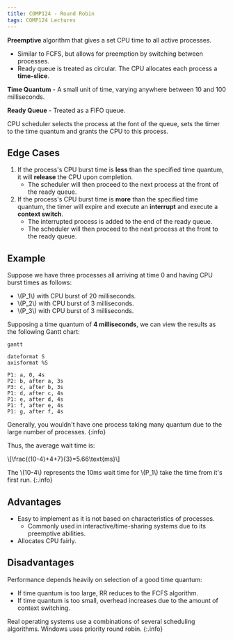 ```yaml
---
title: COMP124 - Round Robin
tags: COMP124 Lectures
---
```

**Preemptive** algorithm that gives a set CPU time to all active processes.

* Similar to FCFS, but allows for preemption by switching between processes.
* Ready queue is treated as circular. The CPU allocates each process a **time-slice**.

**Time Quantum** - A small unit of time, varying anywhere between 10 and 100 milliseconds.

**Ready Queue** - Treated as a FIFO queue.

CPU scheduler selects the process at the font of the queue, sets the timer to the time quantum and grants the CPU to this process.

## Edge Cases

1. If the process's CPU burst time is **less** than the specified time quantum, it will **release** the CPU upon completion.
	* The scheduler will then proceed to the next process at the front of the ready queue.
1. If the process's CPU burst time is **more** than the specified time quantum, the timer will expire and execute an **interrupt** and execute a **context switch**.
	* The interrupted process is added to the end of the ready queue.
	* The scheduler will then proceed to the next process at the front to the ready queue.
	
## Example
Suppose we have three processes all arriving at time 0 and having CPU burst times as follows:

* &#92;(P_1&#92;) with CPU burst of 20 milliseconds.
* &#92;(P_2&#92;) with CPU burst of 3 milliseconds.
* &#92;(P_3&#92;) with CPU burst of 3 milliseconds.

Supposing a time quantum of **4 milliseconds**, we can view the results as the following Gantt chart:

```mermaid
gantt

dateformat S
axisformat %S

P1: a, 0, 4s
P2: b, after a, 3s
P3: c, after b, 3s
P1: d, after c, 4s
P1: e, after d, 4s
P1: f, after e, 4s
P1: g, after f, 4s
```

Generally, you wouldn't have one process taking many quantum due to the large number of processes.
{:info}

Thus, the average wait time is:

&#92;[\frac{(10-4)+4+7}{3}=5.66\text{ms}&#92;]

The &#92;(10-4&#92;) represents the 10ms wait time for &#92;(P_1&#92;) take the time from it's first run.
{:.info}

## Advantages

* Easy to implement as it is not based on characteristics of processes.
	* Commonly used in interactive/time-sharing systems due to its preemptive abilities.
* Allocates CPU fairly.

## Disadvantages
Performance depends heavily on selection of a good time quantum:
	
* If time quantum is too large, RR reduces to the FCFS algorithm.
* If time quantum is too small, overhead increases due to the amount of context switching.

Real operating systems use a combinations of several scheduling algorithms. Windows uses priority round robin.
{:.info}
